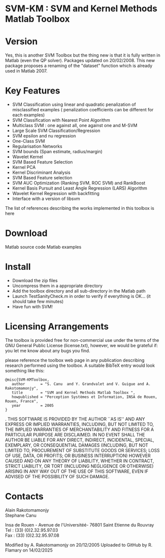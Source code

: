 # SVM-KM : SVM and Kernel Methods Matlab Toolbox

# Version

Yes, this is another SVM Toolbox but the thing new  is that it is fully written in Matlab (even the QP solver).
Packages updated on 20/02/2008.  This new package proposes a renaming of the "dataset" function which
is already used in Matlab 2007.

# Key Features

- SVM Classification using linear and quadratic penalization of  misclassified examples ( penalization coefficients can be different for each examples)
- SVM Classification with Nearest Point Algorithm
- Multiclass SVM : one against all, one against one and M-SVM
- Large Scale SVM Classification/Regression
- SVM epsilon and nu regression
- One-Class SVM
- Regularisation Networks
- SVM bounds (Span estimate, radius/margin)
- Wavelet Kernel  
- SVM Based Feature Selection
- Kernel PCA
- Kernel Discriminant Analysis
- SVM Based Feature selection
- SVM AUC Optimization (Ranking SVM, ROC SVM) and RankBoost
- Kernel Basis Pursuit and Least Angle Regression (LARS) Algorithm
- Wavelet Kernel Regression with backfitting
- Interface with a version of libsvm

The list of references describing the works implemented in this toolbox is here

# Download

Matlab source code
Matlab examples
      

# Install

- Download the zip files
- Uncompress them in a appropriate directory
- Add the toolbox directory and all sub-directory in the Matlab path
- Launch TestSanityCheck.m in order to verify if everything is OK... (it should take few minutes)
- Have fun with SVM!

# Licensing Arrangements


The toolbox is provided free for non-commercial use under the terms of the GNU General Public License (license.txt), however, we would be grateful if:
you let me know about any bugs you find.

please reference the toolbox web page in any publication describing research performed using the toolbox.
A suitable BibTeX entry would look something like this:

```
@misc{SVM-KMToolbox,
   author       = "S. Canu  and Y. Grandvalet and V. Guigue and A. Rakotomamonjy",
   title        = "SVM and Kernel Methods Matlab Toolbox ",
   howpublished = "Perception Systèmes et Information, INSA de Rouen, Rouen, France",
   year         = 2005
} 
```
.
THIS SOFTWARE IS PROVIDED BY THE AUTHOR ``AS IS'' AND ANY EXPRESS OR IMPLIED WARRANTIES, INCLUDING, BUT NOT LIMITED TO, THE IMPLIED WARRANTIES OF MERCHANTABILITY AND FITNESS FOR A PARTICULAR PURPOSE ARE DISCLAIMED. IN NO EVENT SHALL THE AUTHOR BE LIABLE FOR ANY DIRECT, INDIRECT, INCIDENTAL, SPECIAL, EXEMPLARY, OR CONSEQUENTIAL DAMAGES (INCLUDING, BUT NOT LIMITED TO, PROCUREMENT OF SUBSTITUTE GOODS OR SERVICES; LOSS OF USE, DATA, OR PROFITS; OR BUSINESS INTERRUPTION) HOWEVER CAUSED AND ON ANY THEORY OF LIABILITY, WHETHER IN CONTRACT, STRICT LIABILITY, OR TORT (INCLUDING NEGLIGENCE OR OTHERWISE) ARISING IN ANY WAY OUT OF THE USE OF THIS SOFTWARE, EVEN IF ADVISED OF THE POSSIBILITY OF SUCH DAMAGE. 

# Contacts


Alain Rakotomamonjy    
Stephane Canu                        

Insa de Rouen - Avenue de l'Universitéé- 76801 Saint Etienne du Rouvray
Tel : (33) (0)2.32.95.97.03  
Fax : (33)  (0)2.32.95.97.08

Modified by A. Rakotomamonjy on 20/12/2005
Uploaded to GitHub by R. Flamary on 14/02/2025